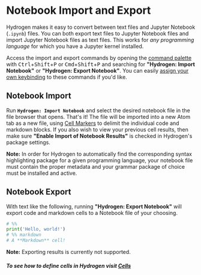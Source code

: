 # Notebook Import and Export

Hydrogen makes it easy to convert between text files and Jupyter Notebook (`.ipynb`) files. You can both export text files to Jupyter Notebook files and import Jupyter Notebook files as text files. This works for _any programming language_ for which you have a Jupyter kernel installed.

Access the import and export commands by opening the [command palette](https://flight-manual.atom.io/getting-started/sections/atom-basics/#command-palette) with <kbd>Ctrl</kbd>+<kbd>Shift</kbd>+<kbd>P</kbd> or <kbd>Cmd</kbd>+<kbd>Shift</kbd>+<kbd>P</kbd> and searching for **"Hydrogen: Import Notebook"** or **"Hydrogen: Export Notebook"**. You can easily [assign your own keybinding](https://flight-manual.atom.io/using-atom/sections/basic-customization/#customizing-keybindings) to these commands if you'd like.

## Notebook Import

Run **`Hydrogen: Import Notebook`** and select the desired notebook file in the file browser that opens. That's it! The file will be imported into a new Atom tab as a new file, using [Cell Markers](Cells.md#cell-markers) to delimit the individual code and markdown blocks. If you also wish to view your previous cell results, then make sure **"Enable Import of Notebook Results"** is checked in Hydrogen's package settings.

**Note:** In order for Hydrogen to automatically find the corresponding syntax highlighting package for a given programming language, your notebook file must contain the proper metadata and your grammar package of choice must be installed and active.

## Notebook Export

With text like the following, running **"Hydrogen: Export Notebook"** will export code and markdown cells to a Notebook file of your choosing.
```py
# %%
print('Hello, world!')
# %% markdown
# A **Markdown** cell!
```

**Note:** Exporting results is currently not supported.

##### To see how to define cells in Hydrogen visit [Cells](Cells.md)
